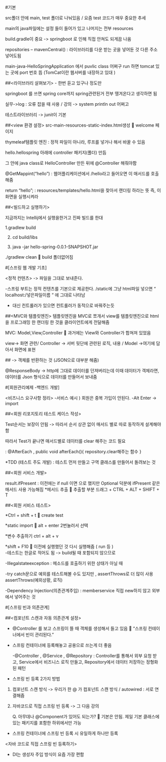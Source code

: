 #기본

src폴더 안에 main, test 폴더로 나눠있음 / 요즘 test 코드가 매우 중요한 추세

main의 java파일에는 설정 들이 들어가 있고 나머지는 전부 resources

build.gradle이 중요 -> springboot 로 인해 직접 안쳐도 되게끔 나옴

repositories – mavenCentral() : 라이브러리를 다운 받는 곳을 넣어둔 것 다른 주소 넣어도됨

main-java-HelloSpringApplication 에서 puvlic class 어쩌구 run 하면 tomcat 있는 곳에 port 번호 뜸 (TomCat이란 웹서버를 내장하고 있대 )

##<라이브러리 살펴보기> - 한번 듣고 있구나 정도만

springboot 를 쓰면 spring core까지 spring관련된거 전부 땡겨온다고 생각하면 됨

실무->log : 오류 잡을 때 사용 / 강의 -> system println out 어쩌고

테스트라이브러리 -> junit이 기본

##<view 환경 설정>
src-main-resources-static-index.html생성  welcome 페이지

thymeleaf템플릿 엔진 : 정적 파일이 아니라, 루프를 넣거나 해서 바꿀 수 있음

hello.hellospring 아래에 controller 패키지(폴더) 만듬

그 안에 java class로 HelloController 만든 뒤에 @Controller 해줘야함

@GetMappint(“hello”) : 웹어플리케이션에서 /hello라고 들어오면 이 매서드를 호출해줌

return “hello”; : resources/templates/hello.html을 찾아서 랜더링 하라는 뜻 즉, 이 화면을 실행시켜라

##<빌드하고 실행하기>

지금까지는 Intellij에서 실행을한거고 진짜 빌드를 한대

1.gradlew build

2. cd build/libs

3. java -jar hello-spring-0.0.1-SNAPSHOT.jar

./gradlew clean  build 폴더없어짐

#[스프링 웹 개발 기초]

<정적 컨텐츠> -> 파일을 그대로 보내준다.

-스프링 부트는 정적 컨텐츠를 기본으로 제공한다. /static에 그냥 html파일 넣으면 “ localhost:/넣은파일이름 “ 에 그대로 나타남

- 대신 컨트롤러가 있으면 컨트롤러가 동적으로 바꿔주는듯

##<MVC와 템플릿엔진> 템플릿엔진을 MVC로 쪼개서 view를 템플릿엔진으로 html을 프로그래밍 한 랜더링 한 것을 클라이언트에게 전달해줌

MVC: Model,View,Controller  과거에는 View와 Controller가 합쳐져 있었음

view-> 화면 관련/ Controller -> 서버 뒷단에 관련된 로직, 내용 / Model ->여기에 담아서 화면에 표현

##<API> -> 객체를 반환하는 것 (JSON으로 대부분 해줌)

@ResponseBody -> http에 그대로 데이터를 던져버리는데 이때 데이터가 객체라면, 데이터를 Json 형식으로 데이터를 만들어서 보내줌

#[회원관리예제 -백엔드 개발]

<비즈니스 요구사항 정리> -서비스 예시 ) 회원은 중복 가입이 안된다.
-Alt Enter -> import

##<회원 리포지토리 테스트 케이스 작성>

Test순서는 보장이 안됨 -> 따라서 순서 상관 없이 매서드 별로 따로 동작하게 설계해야함

따라서 Test가 끝나면 매서드별로 데이터를 clear 해주는 코드 필요

: @AfterEach , public void afterEach(){ repository.clear해주는 함수 }

\*TDD (테스트 주도 개발) : 테스트 먼저 만들고 구역 클래스를 만들어서 돌려보는 것

##<회원 서비스 개발>

result.ifPresent : 이전에는 if null 이면 으로 했지만 Optional 덕분에 ifPresent 같은 매서드 사용 가능해짐 \*메서드 추출  추출할 부분 드래그 + CTRL + ALT + SHIFT + T

##<회원 서비스 테스트>

\*Ctrl + shift + t  create test

\*static import  alt + enter 2번눌러서 선택

\*변수 추출하기 ctrl + alt + v

\*shift + F10  이전에 실행했던 것 다시 실행해줌 ( run 등 )  
 -테스트는 한글로 적어도 됨 -> build될 때 포함되지 않으므로

-Illegalstateexception : 메소드를 호출하기 위한 상태가 아닐 때

-try catch문으로 예외를 테스트해볼 수도 있지만 , assertThrows로 더 많이 사용  
assertThrows(예외상황, 로직)

-Dependency Injection(의존관계주입) : memberservice 직접 new하지 않고 외부에서 넣어주는 것

#[스프링 빈과 의존관계]

##<컴포넌트 스캔과 자동 의존관계 설정>

- @Controller 를 보고 스프링이 뜰 때 객체를 생성해서 들고 있음  “스프링 컨테이너에서 빈이 관리된다.”

- 스프링 컨테이너에 등록해놓고 공용으로 쓰는게 더 좋음

  -@Controller , @Service , @Repository : Controller를 통해서 외부 요청 받고, Service에서 비즈니스 로직 만들고, Repository에서 데이터 저장하는 정형화된 패턴

- 스프링 빈 등록 2가지 방법

1.  컴포넌트 스캔 방식 -> 우리가 한 @ 가 컴포넌트 스캔 방식 / autowired : 서로 연결해줌

2.  자바코드로 직접 스프링 빈 등록 -> 그 다음 강의

    Q. 아무데나 @Component가 있어도 되는가?  기본은 안됨. 제일 기본 클래스에 있는 패키지를 포함한 하위에서만 가능

- 스프링 컨테이너에 스프링 빈 등록 시 유일하게 하나만 등록

<자바 코드로 직접 스프링 빈 등록하기>

- DI는 생성자 주입 방식이 요즘 가장 편함
